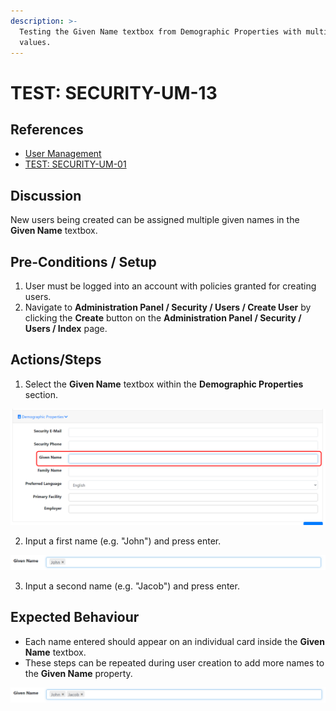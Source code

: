 ```yaml
---
description: >-
  Testing the Given Name textbox from Demographic Properties with multiple
  values.
---
```


# TEST: SECURITY-UM-13

## References

* [User Management](../../../../../operations/security-administration/user-management.md)
* [TEST: SECURITY-UM-01](test-security-um-01.md)

## Discussion

New users being created can be assigned multiple given names in the **Given Name** textbox. 

## Pre-Conditions / Setup

1. User must be logged into an account with policies granted for creating users.
2. Navigate to **Administration Panel / Security / Users / Create User** by clicking the **Create** button on the **Administration Panel / Security / Users / Index** page.

## Actions/Steps

1. Select the **Given Name** textbox within the **Demographic Properties** section.

![](../../../../../../.gitbook/assets/image%20%28238%29.png)

2. Input a first name \(e.g. "John"\) and press enter.

![](../../../../../../.gitbook/assets/image%20%28236%29.png)

3. Input a second name \(e.g. "Jacob"\) and press enter.



## Expected Behaviour

* Each name entered should appear on an individual card inside the **Given Name** textbox.
* These steps can be repeated during user creation to add more names to the **Given Name** property.

![](../../../../../../.gitbook/assets/image%20%28234%29.png)

